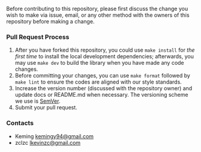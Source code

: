 Before contributing to this repository, please first discuss the change you wish to make via issue, email, or any other method with the owners of this repository before making a change.

### Pull Request Process
1. After you have forked this repository, you could use `make install` for *the first time* to install the local development dependencies; afterwards, you may use `make dev` to build the library when you have made any code changes.
2. Before committing your changes, you can use `make format` followed by `make lint` to ensure the codes are aligned with our style standards.
3. Increase the version number (discussed with the repository owner) and update docs or README.md when necessary. The versioning scheme we use is [SemVer](https://semver.org/).
4. Submit your pull request.

### Contacts
- Keming <kemingy94@gmail.com>
- zclzc <lkevinzc@gmail.com>

